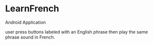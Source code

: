 # LearnFrench
Android Application

user press buttons labeled with an English 
phrase then play the same phrase sound in French. 
